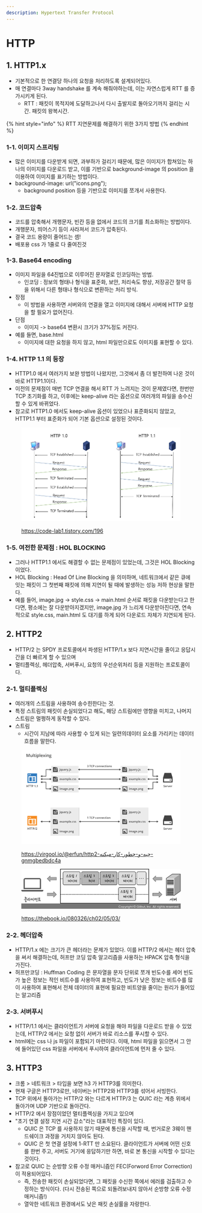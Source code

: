 ```yaml
---
description: Hypertext Transfer Protocol
---
```


# HTTP

## 1. HTTP1.x

* 기본적으로 한 연결당 하나의 요청을 처리하도록 설계되어있다.&#x20;
* 매 연결마다 3way handshake 를 계속 해줘야하는데, 이는 자연스럽게 RTT 를 증가시키게 된다.&#x20;
  * RTT : 패킷이 목적지에 도달하고나서 다시 출발지로 돌아오기까지 걸리는 시간. 패킷의 왕복시간. &#x20;

{% hint style="info" %}
RTT 지연문제를 해결하기 위한 3가지 방법
{% endhint %}

### 1-1. 이미지 스프리팅

* 많은 이미지를 다운받게 되면, 과부하가 걸리기 때문에, 많은 이미지가 합쳐있는 하나의 이미지를 다운로드 받고, 이를 기반으로 background-image 의 position 을 이용하여 이미지를 표기하는 방법이다.&#x20;
* background-image: url("icons.png");
  * background position 등을 기반으로 이미지를 쪼개서 사용한다.&#x20;

### 1-2. 코드압축

* 코드를 압축해서 개행문자, 빈칸 등을 없에서 코드의 크기를 최소화하는 방법이다.&#x20;
* 개행문자, 띄어스기 등이 사라져서 코드가 압축된다.&#x20;
* 결국 코드 용량이 줄어드는 셈!&#x20;
* 배포용 css 가 1줄로 다 줄여진것&#x20;

### 1-3. Base64 encoding &#x20;

* 이미지 파일을 64진법으로 이루어진 문자열로 인코딩하는 방법.
  * 인코딩 : 정보의 형태나 형식을 표준화, 보안, 처리속도 향상, 저장공간 절약 등을 위해서 다른 형태나 형식으로 변환하는 처리 방식. &#x20;
* 장점&#x20;
  * 이 방법을 사용하면 서버와의 연결을 열고 이미지에 대해서 서버에 HTTP 요청을 할 필요가 없어진다.&#x20;
* 단점
  * 이미지 -> base64 변환시 크기가 37%정도 커진다. &#x20;
* 예를 들면, base.html&#x20;
  * 이미지에 대한 요청을 하지 않고, html 파일만으로도 이미지를 표현할 수 있다.&#x20;

### 1-4. HTTP 1.1 의 등장&#x20;

* HTTP1.0 에서 여러가지 보완 방법이 나왔지만, 그것에서 좀 더 발전하여 나온 것이 바로 HTTP1.1이다.&#x20;
* 이전의 문제점이 매번 TCP 연결을 해서 RTT 가 느려지는 것이 문제였다면, 한번만 TCP 초기화를 하고, 이후에는 keep-alive 라는 옵션으로 여러개의 파일을 송수신할 수 있게 바뀌었다.&#x20;
* 참고로 HTTP1.0 에서도 keep-alive 옵션이 있었으나 표준화되지 않았고, HTTP1.1 부터 표준화가 되어 기본 옵션으로 설정된 것이다.&#x20;

<figure><img src="../../.gitbook/assets/image (8) (1).png" alt=""><figcaption><p><a href="https://code-lab1.tistory.com/196">https://code-lab1.tistory.com/196</a></p></figcaption></figure>

### 1-5. 여전한 문제점 : HOL BLOCKING&#x20;

* 그러나 HTTP1.1 에서도 해결할 수 없는 문제점이 있었는데, 그것은 HOL Blocking 이었다.&#x20;
* HOL Blocking : Head Of Line Blocking 을 의미하며, 네트워크에서 같은 큐에 잇는 패킷이 그 첫번째 패킷에 의해 지연이 될 때에 발생하는 성능 저하 현상을 말한다.&#x20;
* 예를 들어, image.jpg -> style.css -> main.html 순서로 패킷을 다운받는다고 한다면, 평소에는 잘 다운받아지겠지만, image.jpg 가 느리게 다운받아진다면, 연속적으로 style.css, main.html 도 대기를 하게 되어 다운로드 자체가 지연되게 된다. &#x20;

## 2. HTTP2

* HTTP/2 는 SPDY 프로토콜에서 파생된 HTTP/1.x 보다 지연시간을 줄이고 응답시간을 더 빠르게 할 수 있으며&#x20;
* 멀티플렉싱, 헤더압축, 서버푸시, 요청의 우선순위처리 등을 지원하는 프로토콜이다.&#x20;

### 2-1. 멀티플렉싱&#x20;

* 여러개의 스트림을 사용하여 송수힌한다는 것.&#x20;
* 특정 스트림의 패킷이 손실되었다고 해도, 해당 스트림에만 영향을 미치고, 나머지 스트림은 멀쩡하게 동작할 수 있다.&#x20;
* 스트림&#x20;
  * 시간이 지남에 따라 사용할 수 있게 되는 일련의데이터 요소를 가리키는 데이터 흐름을 말한다.&#x20;

<figure><img src="../../.gitbook/assets/image (1) (3).png" alt=""><figcaption><p><a href="https://virgool.io/@erfun/http2-%DA%86%DB%8C%D9%87-%D9%88-%DA%86%D8%B7%D9%88%D8%B1-%DA%A9%D8%A7%D8%B1-%D9%85%DB%8C%DA%A9%D9%86%D9%87-gnmgbedbdc4a">https://virgool.io/@erfun/http2-چیه-و-چطور-کار-میکنه-gnmgbedbdc4a</a></p></figcaption></figure>

<figure><img src="../../.gitbook/assets/image (6) (2).png" alt=""><figcaption><p><a href="https://thebook.io/080326/ch02/05/03/">https://thebook.io/080326/ch02/05/03/</a></p></figcaption></figure>

### 2-2. 헤더압축&#x20;

* HTTP/1.x 에는 크기가 큰 헤더라는 문제가 있었다. 이를 HTTP/2 에서는 헤더 압축을 써서 해결하는데, 허프만 코딩 압축 알고리즘을 사용하는 HPACK 압축 형식을 가진다.&#x20;
* 허프만코딩 : Huffman Coding 은 문자열을 문자 단위로 쪼개 빈도수를 세어 빈도가 높은 정보는 적인 비트수를 사용하여 표현하고, 빈도가 낮은 정보는 비트수를 많이 사용하여 표현해서 전체 데이터의 표현에 필요한 비트양을 줄이는 원리가 들어있는 알고리즘&#x20;

### 2-3. 서버푸시&#x20;

* HTTP/1.1 에서는 클라이언트가 서버에 요청을 해야 파일을 다운로드 받을 수 있었는데, HTTP/2 에서는 요청 없이 서버가 바로 리소스를 푸시할 수 있다.&#x20;
* html에는 css 나 js 파일이 포함되기 마련이다. 이때, html 파일을 읽으면서 그 안에 들어있던 css 파일을 서버에서 푸시하여 클라이언트에 먼저 줄 수 있다.&#x20;

## 3. HTTP3

* 크롬 > 네트워크 > 타입을 보면 h3 가 HTTP3를 의미한다.&#x20;
* 현재 구글은 HTTP3로만, 네이버는 HTTP2와 HTTP3를 섞어서 서빙한다.&#x20;
* TCP 위에서 돌아가는 HTTP/2 와는 다르게 HTTP/3 는 QUIC 라는 계층 위에서 돌아가며 UDP 기반으로 돌아간다.&#x20;
* HTTP/2 에서 장점이었던 멀티플렉싱을 가지고 있으며&#x20;
* "초기 연결 설정 지연 시간 감소"라는 대표적인 특징이 있다.&#x20;
  * QUIC 은 TCP 를 사용하지 않기 때문에 통신을 시작할 때, 번거로운 3웨이 핸드쉐이크 과정을 거치지 않아도 된다.&#x20;
  * QUIC 은 첫 연결 설정에 1-RTT 만 소요된다. 클라이언트가 서버에 어떤 신호를 한번 주고, 서버도 거기에 응답하기만 하면, 바로 본 통신을 시작할 수 있다는 것이다.&#x20;
* 참고로 QUIC 는 순방향 오류 수정 매커니즘인 FEC(Forword Error Correction) 이 적용되어있다.&#x20;
  * 즉, 전송한 패킷이 손실되었다면, 그 패킷을 수신한 쪽에서 에러를 검출하고 수정하는 방식이다. (다시 전송된 쪽으로 되돌려보내지 않아서 순방향 오류 수정 매커니즘!)&#x20;
  * 열악한 네트워크 환경에서도 낮은 패킷 손실률을 자랑한다.&#x20;


